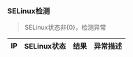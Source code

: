 ### <a name="selinuxcheck">SELinux检测</a>

> SELinux状态非{0}，检测异常

IP | SELinux状态 | 结果 | 异常描述
-----|-----|-----|-----

